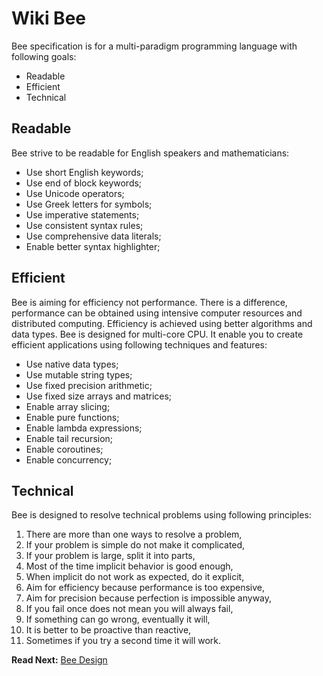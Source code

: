 # Wiki Bee
Bee specification is for a multi-paradigm programming language with following goals:

* Readable
* Efficient
* Technical

## Readable
Bee strive to be readable for English speakers and mathematicians:

* Use short English keywords;
* Use end of block keywords;
* Use Unicode operators;
* Use Greek letters for symbols;
* Use imperative statements;
* Use consistent syntax rules;
* Use comprehensive data literals;
* Enable better syntax highlighter;

## Efficient
Bee is aiming for efficiency not performance. There is a difference, performance can be obtained using intensive computer resources and distributed computing. Efficiency is achieved using better algorithms and data types. Bee is designed for multi-core CPU. It enable you to create efficient applications using following techniques and features:

* Use native data types;
* Use mutable string types;
* Use fixed precision arithmetic;
* Use fixed size arrays and matrices;
* Enable array slicing;
* Enable pure functions;
* Enable lambda expressions;
* Enable tail recursion;
* Enable coroutines;
* Enable concurrency;

## Technical
Bee is designed to resolve technical problems using following principles:

1. There are more than one ways to resolve a problem,
1. If your problem is simple do not make it complicated,
1. If your problem is large, split it into parts,
1. Most of the time implicit behavior is good enough,
1. When implicit do not work as expected, do it explicit,
1. Aim for efficiency because performance is too expensive,
1. Aim for precision because perfection is impossible anyway,
1. If you fail once does not mean you will always fail,
1. If something can go wrong, eventually it will,
1. It is better to be proactive than reactive,
1. Sometimes if you try a second time it will work.

**Read Next:** [Bee Design](Design)
